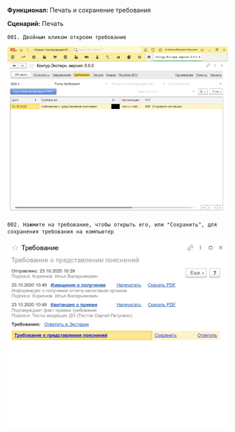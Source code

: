 **Функционал:** Печать и сохранение требования


**Сценарий:** Печать

	001. Двойным кликом откроем требование
![](Печать_и_сохранение_требования/Печать_и_сохранение_требования_1_Печать_001.png)

	002. Нажмите на требование, чтобы открыть его, или "Сохранить", для сохранения требования на компьютер
![](Печать_и_сохранение_требования/Печать_и_сохранение_требования_4_Печать_002.png)
